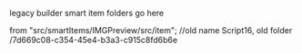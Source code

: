 legacy builder smart item folders go here

from "src/smartItems/IMGPreview/src/item"; //old name Script16, old folder /7d669c08-c354-45e4-b3a3-c915c8fd6b6e
